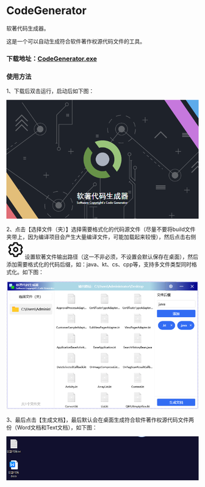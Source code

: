 # CodeGenerator
软著代码生成器。

这是一个可以自动生成符合软件著作权源代码文件的工具。

### 下载地址：[CodeGenerator.exe](Example/CodeGenerator.zip)

### 使用方法
1、下载后双击运行，启动后如下图：

![微信截图_20230830213406.png](Example/微信截图_20230830213406.png)

2、点击【选择文件（夹）】选择需要格式化的代码源文件（尽量不要将build文件夹带上，因为编译项目会产生大量编译文件，可能加载起来较慢），然后点击右侧![齿轮](Example/微信截图_20230830220520.png)设置软著文件输出路径（这一不非必须，不设置会默认保存在桌面），然后添加需要格式化的代码后缀，如：java、kt、cs、cpp等，支持多文件类型同时格式化。如下图：

![微信截图_20230830213605.png](Example/微信截图_20230830213605.png)

3、最后点击【生成文档】，最后默认会在桌面生成符合软件著作权源代码文件两份（Word文档和Text文档），如下图：

![微信截图_20230830213735.png](Example/微信截图_20230830213735.png)
